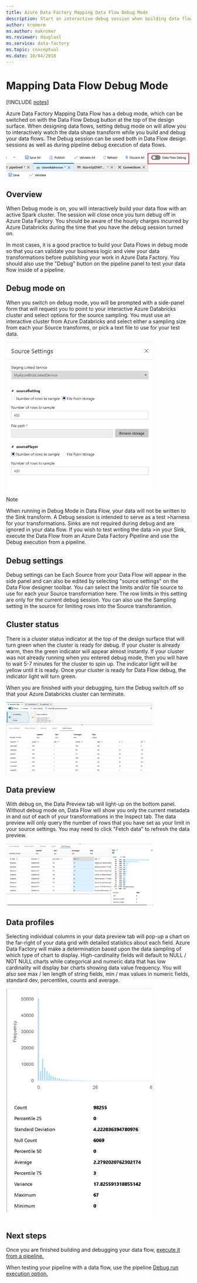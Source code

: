 ```yaml
---
title: Azure Data Factory Mapping Data Flow Debug Mode
description: Start an interactive debug session when building data flows
author: kromerm
ms.author: makromer
ms.reviewer: douglasl
ms.service: data-factory
ms.topic: conceptual
ms.date: 10/04/2018
---
```


# Mapping Data Flow Debug Mode

[!INCLUDE [notes](../../includes/data-factory-data-flow-preview.md)]

Azure Data Factory Mapping Data Flow has a debug mode, which can be switched on with the Data Flow Debug button at the top of the design surface. When designing data flows, setting debug mode on will allow you to interactively watch the data shape transform while you build and debug your data flows. The Debug session can be used both in Data Flow design sessions as well as during pipeline debug execution of data flows.

![Debug button](media/data-flow/debugbutton.png "Debug button")

## Overview
When Debug mode is on, you will interactively build your data flow with an active Spark cluster. The session will close once you turn debug off in Azure Data Factory. You should be aware of the hourly charges incurred by Azure Databricks during the time that you have the debug session turned on.

In most cases, it is a good practice to build your Data Flows in debug mode so that you can validate your business logic and view your data transformations before publishing your work in Azure Data Factory. You should also use the "Debug" button on the pipeline panel to test your data flow inside of a pipeline.

## Debug mode on
When you switch on debug mode, you will be prompted with a side-panel form that will request you to point to your interactive Azure Databricks cluster and select options for the source sampling. You must use an interactive cluster from Azure Databricks and select either a sampling size from each your Source transforms, or pick a text file to use for your test data.

<img src="media/data-flow/upload.png" width="400">

> [!NOTE]
>When running in Debug Mode in Data Flow, your data will not be written to the Sink transform. A Debug session is intended to serve as a test >harness for your transformations. Sinks are not required during debug and are ignored in your data flow. If you wish to test writing the data >in your Sink, execute the Data Flow from an Azure Data Factory Pipeline and use the Debug execution from a pipeline.

## Debug settings
Debug settings can be Each Source from your Data Flow will appear in the side panel and can also be edited by selecting "source settings" on the Data Flow designer toolbar. You can select the limits and/or file source to use for each your Source transformation here. The row limits in this setting are only for the current debug session. You can also use the Sampling setting in the source for limiting rows into the Source transforamtion.

## Cluster status
There is a cluster status indicator at the top of the design surface that will turn green when the cluster is ready for debug. If your cluster is already warm, then the green indicator will appear almost instantly. If your cluster was not already running when you entered debug mode, then you will have to wait 5-7 minutes for the cluster to spin up. The indicator light will be yellow until it is ready. Once your cluster is ready for Data Flow debug, the indicator light will turn green.

When you are finished with your debugging, turn the Debug switch off so that your Azure Databricks cluster can terminate.

<img src="media/data-flow/datapreview.png" width="400">

## Data preview
With debug on, the Data Preview tab will light-up on the bottom panel. Without debug mode on, Data Flow will show you only the current metadata in and out of each of your transformations in the Inspect tab. The data preview will only query the number of rows that you have set as your limit in your source settings. You may need to click "Fetch data" to refresh the data preview.

<img src="media/data-flow/stats.png" width="400">

## Data profiles
Selecting individual columns in your data preview tab will pop-up a chart on the far-right of your data grid with detailed statistics about each field. Azure Data Factory will make a determination based upon the data sampling of which type of chart to display. High-cardinality fields will default to NULL / NOT NULL charts while categorical and numeric data that has low cardinality will display bar charts showing data value frequency. You will also see max / len length of string fields, min / max values in numeric fields, standard dev, percentiles, counts and average. 

<img src="media/data-flow/chart.png" width="400">

## Next steps

Once you are finished building and debugging your data flow, [execute it from a pipeline.](control-flow-execute-data-flow-activity.md)

When testing your pipeline with a data flow, use the pipeline [Debug run execution option.](iterative-development-debugging.md)
